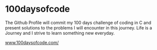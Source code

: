 # 100daysofcode
The Github Profile will commit my 100 days challenge of coding in C and present solutions to the problems I will encounter in this journey. Life is a Journey and I strive to learn something new everyday.     

www.100daysofcode.com/
